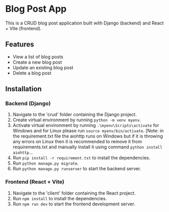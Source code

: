 # Blog Post App

This is a CRUD blog post application built with Django (backend) and React + Vite (frontend).

## Features

- View a list of blog posts
- Create a new blog post
- Update an existing blog post
- Delete a blog post

## Installation

### Backend (Django)

1. Navigate to the 'crud' folder containing the Django project.
2. Create virtual environment by running `python -m venv myenv`.
3. Activate virtual environment by running `.\myenv\Scripts\activate` for Windows and for Linux please run `source myenv/bin/activate`.
   [Note: in the requirement.txt file the aiohttp runs on Windows but if it is throwing any errors on Linux then it is recommended to remove it from requirements.txt and manually install it using command `python install aiohttp`...
5. Run `pip install -r requirement.txt` to install the dependencies.
6. Run `python manage.py migrate`. 
7. Run `python manage.py runserver` to start the backend server.

### Frontend (React + Vite)

1. Navigate to the 'client' folder containing the React project.
2. Run `npm install` to install the dependencies.
3. Run `npm run dev` to start the frontend development server.
